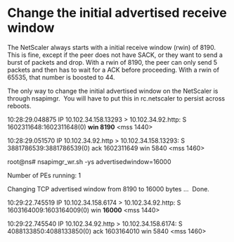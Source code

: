 Change the initial advertised receive window
============================================

The NetScaler always starts with a initial receive window (rwin) of 8190. This is fine, except if the peer does not have SACK, or they want to send a burst of packets and drop. With a rwin of 8190, the peer can only send 5 packets and then has to wait for a ACK before proceeding. With a rwin of 65535, that number is boosted to 44.

The only way to change the initial advertised window on the NetScaler is through nsapimgr.  You will have to put this in rc.netscaler to persist across reboots.

10:28:29.048875 IP 10.102.34.158.13293 > 10.102.34.92.http: S 1602311648:1602311648(0) **win 8190** <mss 1440>

10:28:29.051570 IP 10.102.34.92.http > 10.102.34.158.13293: S 3881786539:3881786539(0) ack 1602311649 win 5840 <mss 1460>

root@ns# nsapimgr\_wr.sh -ys advertisedwindow=16000

Number of PEs running: 1

Changing TCP advertised window from 8190 to 16000 bytes ...  Done.

10:29:22.745519 IP 10.102.34.158.6174 > 10.102.34.92.http: S 1603164009:1603164009(0) win **16000** <mss 1440>

10:29:22.745540 IP 10.102.34.92.http > 10.102.34.158.6174: S 4088133850:4088133850(0) ack 1603164010 win 5840 <mss 1460>

